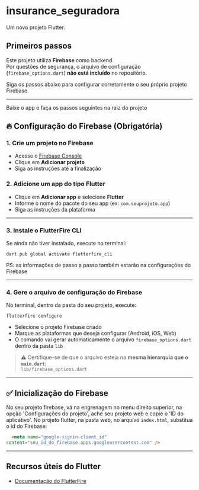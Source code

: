 # insurance_seguradora

Um novo projeto Flutter.

## Primeiros passos

Este projeto utiliza **Firebase** como backend.  
Por questões de segurança, o arquivo de configuração (`firebase_options.dart`) **não está incluído** no repositório.

Siga os passos abaixo para configurar corretamente o seu próprio projeto Firebase.

---

Baixe o app e faça os passos seguintes na raiz do projeto

## 🔥 Configuração do Firebase (Obrigatória)

### 1. Crie um projeto no Firebase
- Acesse o [Firebase Console](https://console.firebase.google.com)
- Clique em **Adicionar projeto**
- Siga as instruções até a finalização

### 2. Adicione um app do tipo Flutter
- Clique em **Adicionar app** e selecione **Flutter**
- Informe o nome do pacote do seu app (ex: `com.seuprojeto.app`)
- Siga as instruções da plataforma

---

### 3. Instale o FlutterFire CLI
Se ainda não tiver instalado, execute no terminal:

```
dart pub global activate flutterfire_cli
```
PS: as informações de passo a passo também estarão na configurações do Firebase

---

### 4. Gere o arquivo de configuração do Firebase

No terminal, dentro da pasta do seu projeto, execute:

```
flutterfire configure
```

- Selecione o projeto Firebase criado
- Marque as plataformas que deseja configurar (Android, iOS, Web)
- O comando vai gerar automaticamente o arquivo `firebase_options.dart` dentro da pasta `lib`

> ⚠️ Certifique-se de que o arquivo esteja na **mesma hierarquia que o `main.dart`**:  
> `lib/firebase_options.dart`

---

## ✅ Inicialização do Firebase

No seu projeto firebase, vá na engrenagem no menu direito superior, na opção 'Configurações do projeto', ache seu projeto web e copie o 'ID do aplicativo'.
No projeto flutter, na pasta web, no arquivo `index.html`, substitua o id do Firebase:

```html
  <meta name="google-signin-client_id"
content="seu_id_do_firebase.apps.googleusercontent.com" />
```

---

## Recursos úteis do Flutter

- [Documentação do FlutterFire](https://firebase.flutter.dev/docs/overview/)
